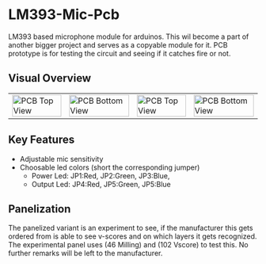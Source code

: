# LM393-Mic-Pcb
LM393 based microphone module for arduinos. This wil become a part of another bigger project and serves as a copyable module for it. PCB prototype is for testing the circuit and seeing if it catches fire or not.

## Visual Overview
<table>
  <tr>
    <td>
      <img src="https://github.com/user-attachments/assets/ca76cc49-1776-4ae5-a85f-1ef40ead42e8" alt="PCB Top View" width="100%" />
    </td>
    <td>
      <img src="https://github.com/user-attachments/assets/d1ee959c-7480-47fb-96e9-a7b4664eb09b" alt="PCB Bottom View" width="100%" />
    </td>
    <td>
      <img src="https://github.com/user-attachments/assets/e245f2f4-5378-4eea-a7b9-31095ff8366a" alt="PCB Top View" width="100%" />
    </td>
    <td>
      <img src="https://github.com/user-attachments/assets/6b7e323e-def7-4d90-98ed-5b7953c77e4e" alt="PCB Bottom View" width="100%" />
    </td>
  </tr>
</table>

## Key Features
- Adjustable mic sensitivity
- Choosable led colors (short the corresponding jumper)
  - Power Led: JP1:Red, JP2:Green, JP3:Blue,
  - Output Led: JP4:Red, JP5:Green, JP5:Blue

## Panelization
The panelized variant is an experiment to see, if the manufacturer this gets ordered from is able to see v-scores and on which layers it gets recognized. The experimental panel uses (46 Milling) and (102 Vscore) to test this. No further remarks will be left to the manufacturer.
